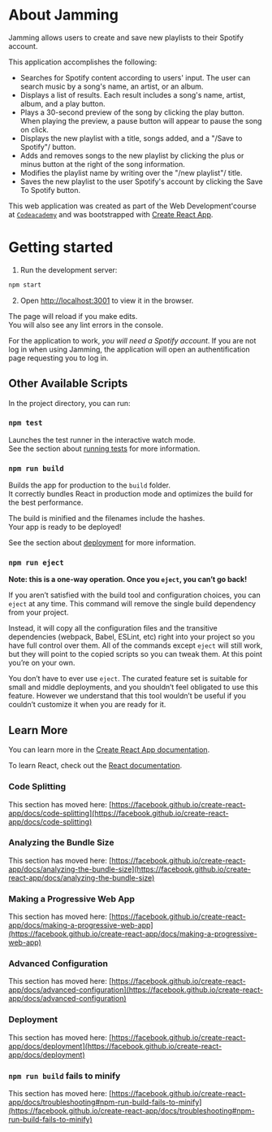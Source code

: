 # About Jamming

Jamming allows users to create and save new playlists to their Spotify account.

This application accomplishes the following:

* Searches for Spotify content according to users' input. The user can search music by a song's name, an artist, or an album.
* Displays a list of results. Each result includes a song's name, artist, album, and a play button.
* Plays a 30-second preview of the song by clicking the play button. When playing the preview, a pause button will appear to pause the song on click.
* Displays the new playlist with a title, songs added, and a "/Save to Spotify"/ button.
* Adds and removes songs to the new playlist by clicking the plus or minus button at the right of the song information.
* Modifies the playlist name by writing over the "/new playlist"/ title.
* Saves the new playlist to the user Spotify's account by clicking the Save To Spotify button.

This web application was created as part of the Web Development'course at [`Codeacademy`](https://www.codecademy.com) and was bootstrapped with [Create React App](https://github.com/facebook/create-react-app).

# Getting started

1. Run the development server:

```bash
npm start
```

2. Open [http://localhost:3001](http://localhost:3001) to view it in the browser.

The page will reload if you make edits.\
You will also see any lint errors in the console.

For the application to work, *you will need a Spotify account*. If you are not log in when using Jamming, the application will open an authentification page requesting you to log in. 

## Other Available Scripts

In the project directory, you can run:

### `npm test`

Launches the test runner in the interactive watch mode.\
See the section about [running tests](https://facebook.github.io/create-react-app/docs/running-tests) for more information.

### `npm run build`

Builds the app for production to the `build` folder.\
It correctly bundles React in production mode and optimizes the build for the best performance.

The build is minified and the filenames include the hashes.\
Your app is ready to be deployed!

See the section about [deployment](https://facebook.github.io/create-react-app/docs/deployment) for more information.

### `npm run eject`

**Note: this is a one-way operation. Once you `eject`, you can’t go back!**

If you aren’t satisfied with the build tool and configuration choices, you can `eject` at any time. This command will remove the single build dependency from your project.

Instead, it will copy all the configuration files and the transitive dependencies (webpack, Babel, ESLint, etc) right into your project so you have full control over them. All of the commands except `eject` will still work, but they will point to the copied scripts so you can tweak them. At this point you’re on your own.

You don’t have to ever use `eject`. The curated feature set is suitable for small and middle deployments, and you shouldn’t feel obligated to use this feature. However we understand that this tool wouldn’t be useful if you couldn’t customize it when you are ready for it.

## Learn More

You can learn more in the [Create React App documentation](https://facebook.github.io/create-react-app/docs/getting-started).

To learn React, check out the [React documentation](https://reactjs.org/).

### Code Splitting

This section has moved here: [https://facebook.github.io/create-react-app/docs/code-splitting](https://facebook.github.io/create-react-app/docs/code-splitting)

### Analyzing the Bundle Size

This section has moved here: [https://facebook.github.io/create-react-app/docs/analyzing-the-bundle-size](https://facebook.github.io/create-react-app/docs/analyzing-the-bundle-size)

### Making a Progressive Web App

This section has moved here: [https://facebook.github.io/create-react-app/docs/making-a-progressive-web-app](https://facebook.github.io/create-react-app/docs/making-a-progressive-web-app)

### Advanced Configuration

This section has moved here: [https://facebook.github.io/create-react-app/docs/advanced-configuration](https://facebook.github.io/create-react-app/docs/advanced-configuration)

### Deployment

This section has moved here: [https://facebook.github.io/create-react-app/docs/deployment](https://facebook.github.io/create-react-app/docs/deployment)

### `npm run build` fails to minify

This section has moved here: [https://facebook.github.io/create-react-app/docs/troubleshooting#npm-run-build-fails-to-minify](https://facebook.github.io/create-react-app/docs/troubleshooting#npm-run-build-fails-to-minify)
